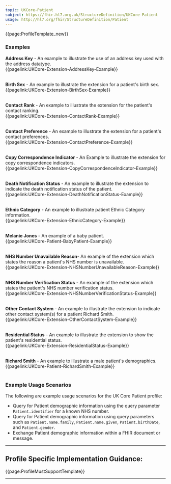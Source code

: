 ```yaml
---
topic: UKCore-Patient
subject: https://fhir.hl7.org.uk/StructureDefinition/UKCore-Patient
usage: http://hl7.org/fhir/StructureDefinition/Patient
---
```


<nocheck>
{{page:ProfileTemplate_new}}

<div id="Examples" class="tabcontent">
  <h3>Examples</h3>
<b>Address Key</b> - An example to illustrate the use of an address key used with the address datatype. </br>
{{pagelink:UKCore-Extension-AddressKey-Example}}   <br><br>

<b>Birth Sex</b> - An example to illustrate the extension for a patient's birth sex. </br>
{{pagelink:UKCore-Extension-BirthSex-Example}}   <br><br>

<b>Contact Rank</b> - An example to illustrate the extension for the patient's contact ranking. </br>
{{pagelink:UKCore-Extension-ContactRank-Example}}   <br><br>

<b>Contact Preference</b> - An example to illustrate the extension for a patient's contact preferences. </br>
{{pagelink:UKCore-Extension-ContactPreference-Example}}   <br><br>

<b>Copy Correspondence Indicator</b> - An Example to illustrate the extension for copy correspondence indicators. </br>
{{pagelink:UKCore-Extension-CopyCorrespondenceIndicator-Example}}   <br><br>

<b>Death Notification Status</b> - An example to illustrate the extension to indicate the death notification status of the patient. </br>
{{pagelink:UKCore-Extension-DeathNotificationStatus-Example}}   <br><br>

<b>Ethnic Category</b> - An example to illustrate patient Ethnic Category information. </br>
{{pagelink:UKCore-Extension-EthnicCategory-Example}}   <br><br>

<b>Melanie Jones</b> - An example of a baby patient. </br>
{{pagelink:UKCore-Patient-BabyPatient-Example}} <br><br>

<b>NHS Number Unavailable Reason</b>- An example of the extension which states the reason a patient's NHS number is unavailable.<br>
{{pagelink:UKCore-Extension-NHSNumberUnavailableReason-Example}} <br><br>

<b>NHS Number Verification Status</b> - An example of the extension which states the patient's NHS number verification status. </br>
{{pagelink:UKCore-Extension-NHSNumberVerificationStatus-Example}}   <br><br>

<b>Other Contact System</b> - An example to illustrate the extension to indicate other contact system(s) for a patient Richard Smith. </br>
{{pagelink:UKCore-Extension-OtherContactSystem-Example}}   <br><br>

<b>Residential Status</b> - An example to illustrate the extension to show the patient's residential status. </br>
{{pagelink:UKCore-Extension-ResidentialStatus-Example}}     <br><br> 

<b>Richard Smith</b> - An example to illustrate a male patient's demographics. </br>
{{pagelink:UKCore-Patient-RichardSmith-Example}}   <br><br>
</div>
</nocheck>

<div id="ProfileGuidance">

### Example Usage Scenarios ###
The following are example usage scenarios for the UK Core Patient profile:

- Query for Patient demographic information using the query parameter `Patient.identifier` for a known NHS number.
- Query for Patient demographic information using query parameters such as `Patient.name.family`, `Patient.name.given`, `Patient.birthDate`, and `Patient.gender`.
- Exchange Patient demographic information within a FHIR document or message.

<hr class="thickline">

## Profile Specific Implementation Guidance: ##

{{page:ProfileMustSupportTemplate}}

</div>

---
